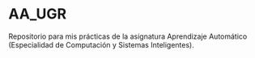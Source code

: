 # AA_UGR
Repositorio para mis prácticas de la asignatura Aprendizaje Automático (Especialidad de Computación y Sistemas Inteligentes).
